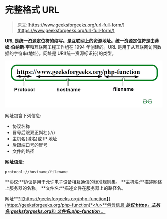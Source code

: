 # 完整格式 URL

> 原文:[https://www.geeksforgeeks.org/url-full-form/](https://www.geeksforgeeks.org/url-full-form/)

**URL 是统一资源定位符的缩写。**是互联网上的资源地址。统一资源定位符是由**蒂姆·伯纳斯·李**和互联网工程工作组在 1994 年创建的。URL 是用于从互联网访问数据的字符串(地址)。网址是 URI(统一资源标识符)的类型。

![](img/949ece2793f7cd49b5abee0560654780.png)

网址包含下列信息:

*   协议名称
*   冒号后跟双正斜杠(://)
*   主机名(域名)或 IP 地址
*   后跟端口号的冒号
*   文件的路径

**网址语法:**

```
protocol://hostname/filename
```

**协议:**协议是用于允许电子设备相互通信的标准规则集。
**主机名:**描述网络上服务器的名称。
**文件名:**描述文件在服务器上的路径名。

网址**<u>*[【https://geeksforgeeks.org/php-function】](https://geeksforgeeks.org/php-function)*</u>**包含信息 ***协议:https，主机名:geeksforgeeks.org***和 ***文件名:php-function*** 。